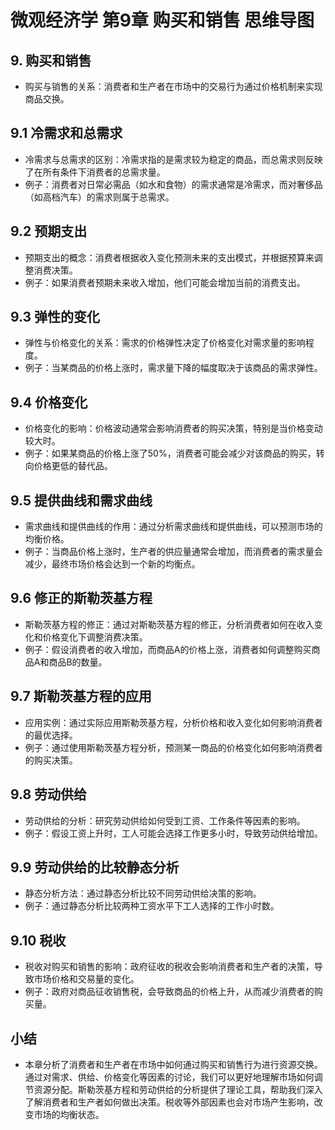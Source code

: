 # 微观经济学 第9章 购买和销售 思维导图

## 9. 购买和销售
  - 购买与销售的关系：消费者和生产者在市场中的交易行为通过价格机制来实现商品交换。

## 9.1 冷需求和总需求
  - 冷需求与总需求的区别：冷需求指的是需求较为稳定的商品，而总需求则反映了在所有条件下消费者的总需求量。
  - 例子：消费者对日常必需品（如水和食物）的需求通常是冷需求，而对奢侈品（如高档汽车）的需求则属于总需求。

## 9.2 预期支出
  - 预期支出的概念：消费者根据收入变化预测未来的支出模式，并根据预算来调整消费决策。
  - 例子：如果消费者预期未来收入增加，他们可能会增加当前的消费支出。

## 9.3 弹性的变化
  - 弹性与价格变化的关系：需求的价格弹性决定了价格变化对需求量的影响程度。
  - 例子：当某商品的价格上涨时，需求量下降的幅度取决于该商品的需求弹性。

## 9.4 价格变化
  - 价格变化的影响：价格波动通常会影响消费者的购买决策，特别是当价格变动较大时。
  - 例子：如果某商品的价格上涨了50%，消费者可能会减少对该商品的购买，转向价格更低的替代品。

## 9.5 提供曲线和需求曲线
  - 需求曲线和提供曲线的作用：通过分析需求曲线和提供曲线，可以预测市场的均衡价格。
  - 例子：当商品价格上涨时，生产者的供应量通常会增加，而消费者的需求量会减少，最终市场价格会达到一个新的均衡点。

## 9.6 修正的斯勒茨基方程
  - 斯勒茨基方程的修正：通过对斯勒茨基方程的修正，分析消费者如何在收入变化和价格变化下调整消费决策。
  - 例子：假设消费者的收入增加，而商品A的价格上涨，消费者如何调整购买商品A和商品B的数量。

## 9.7 斯勒茨基方程的应用
  - 应用实例：通过实际应用斯勒茨基方程，分析价格和收入变化如何影响消费者的最优选择。
  - 例子：通过使用斯勒茨基方程分析，预测某一商品的价格变化如何影响消费者的购买决策。

## 9.8 劳动供给
  - 劳动供给的分析：研究劳动供给如何受到工资、工作条件等因素的影响。
  - 例子：假设工资上升时，工人可能会选择工作更多小时，导致劳动供给增加。

## 9.9 劳动供给的比较静态分析
  - 静态分析方法：通过静态分析比较不同劳动供给决策的影响。
  - 例子：通过静态分析比较两种工资水平下工人选择的工作小时数。

## 9.10 税收
  - 税收对购买和销售的影响：政府征收的税收会影响消费者和生产者的决策，导致市场价格和交易量的变化。
  - 例子：政府对商品征收销售税，会导致商品的价格上升，从而减少消费者的购买量。

## 小结
  - 本章分析了消费者和生产者在市场中如何通过购买和销售行为进行资源交换。通过对需求、供给、价格变化等因素的讨论，我们可以更好地理解市场如何调节资源分配。斯勒茨基方程和劳动供给的分析提供了理论工具，帮助我们深入了解消费者和生产者如何做出决策。税收等外部因素也会对市场产生影响，改变市场的均衡状态。
